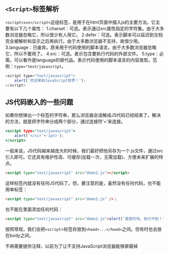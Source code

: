 ## `<Script>`标签解析

`<script>xxx</script>`这组标签，是用于在html页面中插入js的主要方法。它主要有以下几个属性：
1.charset：可选。表示通过src属性指定的字符集。由于大多数浏览器忽略它，所以很少有人用它。
2.defer：可选。表示脚本可以延迟到文档完全被解析和显示之后再执行。由于大多数浏览器不支持，故很少用。
3.language：已废弃。原来用于代码使用的脚本语言。由于大多数浏览器忽略它，所以不要用了。
4.src：可选。表示包含要执行代码的外部文件。
5.type：必需。可以看作是language的替代品。表示代码使用的脚本语言的内容类型。范例：`type="text/javascript`。

```javascript
<script type="text/javascript">
	alert('欢迎来到JavaScript世界！');
</script>
```

## JS代码嵌入的一些问题

如果你想弹出一个</script>标签的字符串，那么浏览器会误解成JS代码已经结束了。解决的方法，就是把字符串分成两个部分，通过连接符‘+’来连接。


```htm
<script type="text/javascript">
	alert('</scr'+'ipt>');
</script>
```

一般来说，JS代码越来越庞大的时候，我们最好把他另存为一个.js文件，通过src引入即可。它还具有维护性高、可缓存(加载一次，无需加载)、方便未来扩展的特点。
```html
<script type="text/javascript" src="demo1.js"></script>
```

这样标签内就没有任何JS代码了。但，要注意的是，虽然没有任何代码，也不能用单标签：
```html
<script type="text/javascript" src="demo1.js" />；
```

也不能在里面添加任何代码：
```html
<script type="text/javascript" src="demo1.js">alert('我很可怜，执行不到！')</script>
```

按照常规，我们会把`<script`>标签存放到`<head>...</head>`之间。但有时也会放在body之间。

不再需要提供注释，以前为了让不支持JavaScript浏览器能够屏蔽掉<script>内部的代码，我们习惯在代码的前后用html注释掉，现在已经不需要了。
```html
<script type="text/javascript">
<!--
		alert('欢迎！');
-->
</script>
```

平稳退化不支持JavaScript处理：`<nosciprt>`
```html
<noscript>
	您没有启用JavaScript
</noscript>
```

